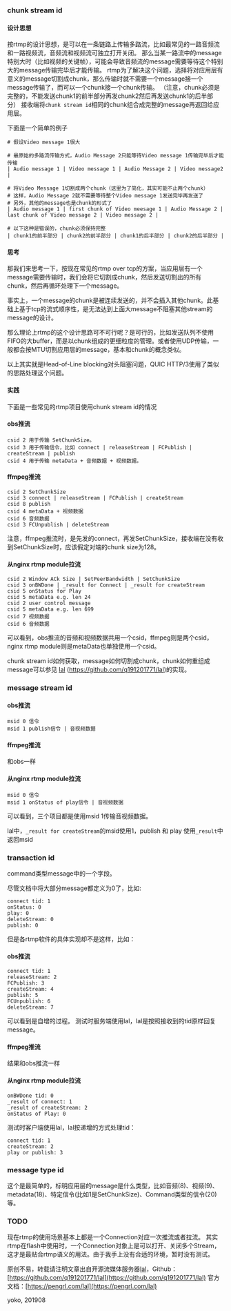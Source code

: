 ### chunk stream id

#### 设计思想

按rtmp的设计思想，是可以在一条链路上传输多路流，比如最常见的一路音频流和一路视频流，音频流和视频流可独立打开关闭。
那么当某一路流中的message特别大时（比如视频的关键帧），可能会导致音频流的message需要等待这个特别大的message传输完毕后才能传输。
rtmp为了解决这个问题，选择将对应用层有意义的message切割成chunk，那么传输时就不需要一个message接一个message传输了，而可以一个chunk接一个chunk传输。
（注意，chunk必须是完整的，不能发送chunk1的前半部分再发chunk2然后再发送chunk1的后半部分）
接收端将`chunk stream id`相同的chunk组合成完整的message再返回给应用层。

下面是一个简单的例子

```
# 假设Video message 1很大

# 最原始的多路流传输方式，Audio Message 2只能等待Video message 1传输完毕后才能传输
| Audio message 1 | Video message 1 | Audio Message 2 | Video message2 |

# 将Video Message 1切割成两个chunk（这里为了简化，其实可能不止两个chunk）
# 这样，Audio Message 2就不需要等待整个Video message 1发送完毕再发送了
# 另外，其他的message也是chunk的形式了
| Audio message 1 | first chunk of Video meesage 1 | Audio Message 2 | last chunk of Video message 2 | Video message 2 |

# 以下这种是错误的，chunk必须保持完整
| chunk1的前半部分 | chunk2的前半部分 | chunk1的后半部分 | chunk2的后半部分 |
```

#### 思考

那我们来思考一下，按现在常见的rtmp over tcp的方案，当应用层有一个message需要传输时，我们会将它切割成chunk，然后发送切割出的所有chunk，然后再循环处理下一个message。

事实上，一个message的chunk是被连续发送的，并不会插入其他chunk。此基础上基于tcp的流式顺序性，是无法达到上面大message不阻塞其他stream的message的设计。

那么理论上rtmp的这个设计思路可不可行呢？是可行的，比如发送队列不使用FIFO的大buffer，而是以chunk组成的更细粒度的管理。或者使用UDP传输，一般都会按MTU切割应用层的message，基本和chunk的概念类似。

以上其实就是Head-of-Line blocking对头阻塞问题，QUIC HTTP/3使用了类似的思路处理这个问题。

#### 实践

下面是一些常见的rtmp项目使用chunk stream id的情况

#### obs推流

```
csid 2 用于传输 SetChunkSize。
csid 3 用于传输信令，比如 connect | releaseStream | FCPublish | createStream | publish
csid 4 用于传输 metaData + 音频数据 + 视频数据。
```

#### ffmpeg推流

```
csid 2 SetChunkSize
csid 3 connect | releaseStream | FCPublish | createStream
csid 8 publish
csid 4 metaData + 视频数据
csid 6 音频数据
csid 3 FCUnpublish | deleteStream
```

注意，ffmpeg推流时，是先发的connect，再发SetChunkSize，接收端在没有收到SetChunkSize时，应该假定对端的chunk size为128。

#### 从nginx rtmp module拉流

```
csid 2 Window ACk Size | SetPeerBandwidth | SetChunkSize
csid 3 onBWDone | _result for Connect | _result for createStream
csid 5 onStatus for Play
csid 5 metaData e.g. len 24
csid 2 user control message
csid 5 metaData e.g. len 699
csid 7 视频数据
csid 6 音频数据
```

可以看到，obs推流的音频和视频数据共用一个csid，ffmpeg则是两个csid，nginx rtmp module则是metaData也单独使用一个csid。

chunk stream id如何获取，message如何切割成chunk，chunk如何重组成message可以参见 [lal](https://github.com/q191201771/lal) (https://github.com/q191201771/lal)的实现。

### message stream id

#### obs推流

```
msid 0 信令
msid 1 publish信令 | 音视频数据
```

#### ffmpeg推流

和obs一样

#### 从nginx rtmp module拉流

```
msid 0 信令
msid 1 onStatus of play信令 | 音视频数据
```

可以看到，三个项目都是使用msid 1传输音视频数据。

lal中，`_result for createStream`的msid使用1，publish 和 play 使用`_result`中返回msid

### transaction id

command类型message中的一个字段。

尽管文档中将大部分message都定义为0了，比如:

```
connect tid: 1
onStatus: 0
play: 0
deleteStream: 0
publish: 0
```

但是各rtmp软件的具体实现却不是这样，比如：

#### obs推流

```
connect tid: 1
releaseStream: 2
FCPublish: 3
createStream: 4
publish: 5
FCUnpublish: 6
deleteStream: 7
```

可以看到是自增的过程。
测试时服务端使用lal，lal是按照接收到的tid原样回复message。

#### ffmpeg推流

结果和obs推流一样

#### 从nginx rtmp module拉流

```
onBWDone tid: 0
_result of connect: 1
_result of createStream: 2
onStatus of Play: 0
```

测试时客户端使用lal，lal按递增的方式处理tid：

```
connect tid: 1
createStream: 2
play or publish: 3
```

### message type id

这个是最简单的，标明应用层的message是什么类型，比如音频(8)、视频(9)、metadata(18)、特定信令(比如1是SetChunkSize)、Command类型的信令(20)等。

### TODO

现在rtmp的使用场景基本上都是一个Connection对应一次推流或者拉流。
其实rtmp在flash中使用时，一个Connection对象上是可以打开、关闭多个Stream，这才是最贴合rtmp语义的用法。由于我手上没有合适的环境，暂时没有测试。

原创不易，转载请注明文章出自开源流媒体服务器[lal](https://github.com/q191201771/lal)，Github：[https://github.com/q191201771/lal](https://github.com/q191201771/lal)  官方文档：[https://pengrl.com/lal](https://pengrl.com/lal)  

yoko, 201908
